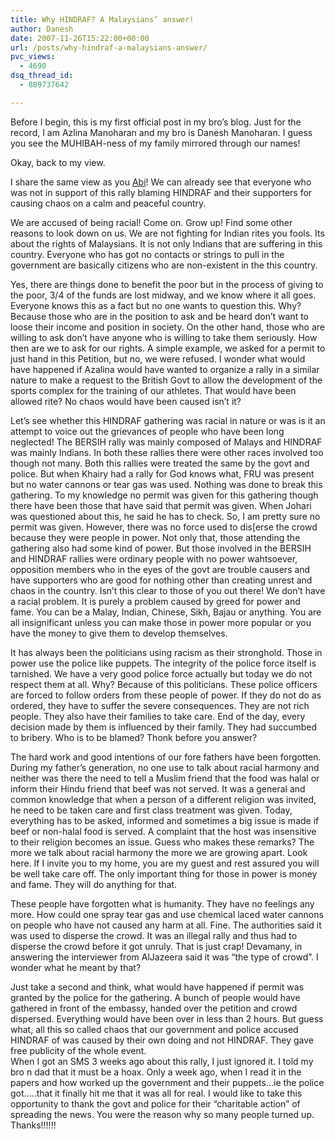 ```yaml
---
title: Why HINDRAF? A Malaysians’ answer!
author: Danesh
date: 2007-11-26T15:22:00+00:00
url: /posts/why-hindraf-a-malaysians-answer/
pvc_views:
  - 4690
dsq_thread_id:
  - 889737642

---
```

Before I begin, this is my first official post in my bro&#8217;s blog. Just for the record, I am Azlina Manoharan and my bro is Danesh Manoharan. I guess you see the MUHIBAH-ness of my family mirrored through our names!

Okay, back to my view.

I share the same view as you [Abi][1]! We can already see that everyone who was not in support of this rally blaming HINDRAF and their supporters for causing chaos on a calm and peaceful country.

We are accused of being racial! Come on. Grow up! Find some other reasons to look down on us. We are not fighting for Indian rites you fools. Its about the rights of Malaysians. It is not only Indians that are suffering in this country. Everyone who has got no contacts or strings to pull in the government are basically citizens who are non-existent in the this country.

Yes, there are things done to benefit the poor but in the process of giving to the poor, 3/4 of the funds are lost midway, and we know where it all goes. Everyone knows this as a fact but no one wants to question this. Why? Because those who are in the position to ask and be heard don&#8217;t want to loose their income and position in society. On the other hand, those who are willing to ask don&#8217;t have anyone who is willing to take them seriously. How then are we to ask for our rights. A simple example, we asked for a permit to just hand in this Petition, but no, we were refused. I wonder what would have happened if Azalina would have wanted to organize a rally in a similar nature to make a request to the British Govt to allow the development of the sports complex for the training of our athletes. That would have been allowed rite? No chaos would have been caused isn&#8217;t it?

<!--more-->Let&#8217;s see whether this HINDRAF gathering was racial in nature or was is it an attempt to voice out the grievances of people who have been long neglected! The BERSIH rally was mainly composed of Malays and HINDRAF was mainly Indians. In both these rallies there were other races involved too though not many. Both this rallies were treated the same by the govt and police. But when Khairy had a rally for God knows what, FRU was present but no water cannons or tear gas was used. Nothing was done to break this gathering. To my knowledge no permit was given for this gathering though there have been those that have said that permit was given. When Johari was questioned about this, he said he has to check. So, I am pretty sure no permit was given. However, there was no force used to dis[erse the crowd because they were people in power. Not only that, those attending the gathering also had some kind of power. But those involved in the BERSIH and HINDRAF rallies were ordinary people with no power wahtsoever, opposition members who in the eyes of the govt are trouble causers and have supporters who are good for nothing other than creating unrest and chaos in the country. Isn&#8217;t this clear to those of you out there! We don&#8217;t have a racial problem. It is purely a problem caused by greed for power and fame. You can be a Malay, Indian, Chinese, Sikh, Bajau or anything. You are all insignificant unless you can make those in power more popular or you have the money to give them to develop themselves.

It has always been the politicians using racism as their stronghold. Those in power use the police like puppets. The integrity of the police force itself is tarnished. We have a very good police force actually but today we do not respect them at all. Why? Because of this politicians. These police officers are forced to follow orders from these people of power. If they do not do as ordered, they have to suffer the severe consequences. They are not rich people. They also have their families to take care. End of the day, every decision made by them is influenced by their family. They had succumbed to bribery. Who is to be blamed? Thonk before you answer?

The hard work and good intentions of our fore fathers have been forgotten. During my father&#8217;s generation, no one use to talk about racial harmony and neither was there the need to tell a Muslim friend that the food was halal or inform their Hindu friend that beef was not served. It was a general and common knowledge that when a person of a different religion was invited, he need to be taken care and first class treatment was given. Today, everything has to be asked, informed and sometimes a big issue is made if beef or non-halal food is served. A complaint that the host was insensitive to their religion becomes an issue. Guess who makes these remarks? The more we talk about racial harmony the more we are growing apart. Look here. If I invite you to my home, you are my guest and rest assured you will be well take care off. The only important thing for those in power is money and fame. They will do anything for that.

These people have forgotten what is humanity. They have no feelings any more. How could one spray tear gas and use chemical laced water cannons on people who have not caused any harm at all. Fine. The authorities said it was used to disperse the crowd. It was an illegal rally and thus had to disperse the crowd before it got unruly. That is just crap! Devamany, in answering the interviewer from AlJazeera said it was &#8220;the type of crowd&#8221;. I wonder what he meant by that?

Just take a second and think, what would have happened if permit was granted by the police for the gathering. A bunch of people would have gathered in front of the embassy, handed over the petition and crowd dispersed. Everything would have been over in less than 2 hours. But guess what, all this so called chaos that our government and police accused HINDRAF of was caused by their own doing and not HINDRAF. They gave free publicity of the whole event.  
When I got an SMS 3 weeks ago about this rally, I just ignored it. I told my bro n dad that it must be a hoax. Only a week ago, when I read it in the papers and how worked up the government and their puppets&#8230;ie the police got&#8230;..that it finally hit me that it was all for real. I would like to take this opportunity to thank the govt and police for their &#8220;charitable action&#8221; of spreading the news. You were the reason why so many people turned up. Thanks!!!!!!

 [1]: http://www.abinesh.com/delirium/posts/hindraf-rally-the-way-i-see-it/